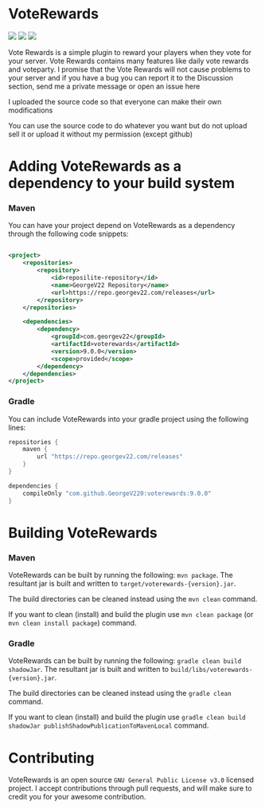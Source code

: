 # VoteRewards
[![](https://img.shields.io/github/v/release/GeorgeV220/VoteRewards?label=LATEST%20VERSION&style=for-the-badge)](https://github.com/GeorgeV220/VoteRewards/releases/latest)
[![](https://img.shields.io/github/downloads/GeorgeV220/VoteRewards/total?style=for-the-badge)](https://github.com/GeorgeV220/VoteRewards/releases)
[![](https://img.shields.io/github/actions/workflow/status/GeorgeV220/VoteRewards/gradle.yml?style=for-the-badge&color=65C0A3)](https://github.com/GeorgeV220/VoteRewards/actions)

Vote Rewards is a simple plugin to reward your players when they vote for your server. Vote Rewards contains many
features like daily vote rewards and voteparty. I promise that the Vote Rewards will not cause problems to your server
and if you have a bug you can report it to the Discussion section, send me a private message or open an issue here

I uploaded the source code so that everyone can make their own modifications

You can use the source code to do whatever you want but do not upload sell it or upload it without my permission (except
github)

# Adding VoteRewards as a dependency to your build system

### Maven

You can have your project depend on VoteRewards as a dependency through the following code snippets:

```xml

<project>
    <repositories>
        <repository>
            <id>reposilite-repository</id>
            <name>GeorgeV22 Repository</name>
            <url>https://repo.georgev22.com/releases</url>
        </repository>
    </repositories>

    <dependencies>
        <dependency>
            <groupId>com.georgev22</groupId>
            <artifactId>voterewards</artifactId>
            <version>9.0.0</version>
            <scope>provided</scope>
        </dependency>
    </dependencies>
</project>
```

### Gradle

You can include VoteRewards into your gradle project using the following lines:

```groovy
repositories {
    maven {
        url "https://repo.georgev22.com/releases"
    }
}

dependencies {
    compileOnly "com.github.GeorgeV220:voterewards:9.0.0"
}
```

# Building VoteRewards

### Maven
VoteRewards can be built by running the following: `mvn package`. The resultant jar is built and written
to `target/voterewards-{version}.jar`.

The build directories can be cleaned instead using the `mvn clean` command.

If you want to clean (install) and build the plugin use `mvn clean package` (or `mvn clean install package`) command.

### Gradle
VoteRewards can be built by running the following: `gradle clean build shadowJar`. The resultant jar is built and written
to `build/libs/voterewards-{version}.jar`.

The build directories can be cleaned instead using the `gradle clean` command.

If you want to clean (install) and build the plugin use `gradle clean build shadowJar publishShadowPublicationToMavenLocal` command.


# Contributing

VoteRewards is an open source `GNU General Public License v3.0` licensed project. I accept contributions through pull
requests, and will make sure to credit you for your awesome contribution.

